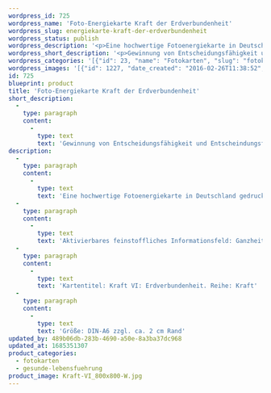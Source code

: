 ```yaml
---
wordpress_id: 725
wordpress_name: 'Foto-Energiekarte Kraft der Erdverbundenheit'
wordpress_slug: energiekarte-kraft-der-erdverbundenheit
wordpress_status: publish
wordpress_description: '<p>Eine hochwertige Fotoenergiekarte in Deutschland gedruckt und in Handarbeit laminiert.  Sie ist in Postkartengröße (DIN-A6) gut zu transportieren und kann auch auf den Körper aufgelegt werden.</p><p>Aktivierbares feinstoffliches Informationsfeld: Ganzheitliche Erdverbundenheit als eine der menschlichen Grundenergien: Aktivierung und Entwicklung individuell stimmiger Erdverbundenheit. Dies ist zum einen das Selbstverständnis, hier als Mensch auf der Erde zuhause und Teil der Natur zu sein. Zum anderen ist es die Verbundenheit, die aus der Beziehung eines Menschen zur Erde als seinem Heimatplaneten erwächst. In einer derartigen Erdverbundenheit liegt eine Basisenergie, die tief im Menschen verankert ist.</p><p>Kartentitel: Kraft VI: Erdverbundenheit. Reihe: Kraft</p><p>Größe: DIN-A6 zzgl. ca. 2 cm Rand<br />Andere Formate sind individuell für Sie innerhalb weniger Tage herstellbar. Bitte kontaktieren Sie uns hierfür unter <a href="mailto:info@elvedenverlag.de">info@elvedenverlag.de</a>.</p><p><a href="https://my.feenbaum.de/anwendung-energiebilder-foto-laminiert/">Anwendungshinweise</a>      <a href="https://my.feenbaum.de/produktinformationen-fotokarten/">Produktinformationen</a></p>'
wordpress_short_description: '<p>Gewinnung von Entscheidungsfähigkeit und Entscheindungsfreude</p>'
wordpress_categories: '[{"id": 23, "name": "Fotokarten", "slug": "fotokarten"}, {"id": 38, "name": "Gesunde Lebensf\u00fchrung", "slug": "gesunde-lebensfuehrung"}]'
wordpress_images: '[{"id": 1227, "date_created": "2016-02-26T11:38:52", "date_created_gmt": "2016-02-26T09:38:52", "date_modified": "2016-02-26T11:38:52", "date_modified_gmt": "2016-02-26T09:38:52", "src": "https://my.feenbaum.de/wp-content/uploads/2016/02/Kraft-VI_800x800-W.jpg", "name": "Kraft-VI_800x800-W", "alt": ""}]'
id: 725
blueprint: product
title: 'Foto-Energiekarte Kraft der Erdverbundenheit'
short_description:
  -
    type: paragraph
    content:
      -
        type: text
        text: 'Gewinnung von Entscheidungsfähigkeit und Entscheindungsfreude'
description:
  -
    type: paragraph
    content:
      -
        type: text
        text: 'Eine hochwertige Fotoenergiekarte in Deutschland gedruckt und in Handarbeit laminiert.  Sie ist in Postkartengröße (DIN-A6) gut zu transportieren und kann auch auf den Körper aufgelegt werden.'
  -
    type: paragraph
    content:
      -
        type: text
        text: 'Aktivierbares feinstoffliches Informationsfeld: Ganzheitliche Erdverbundenheit als eine der menschlichen Grundenergien: Aktivierung und Entwicklung individuell stimmiger Erdverbundenheit. Dies ist zum einen das Selbstverständnis, hier als Mensch auf der Erde zuhause und Teil der Natur zu sein. Zum anderen ist es die Verbundenheit, die aus der Beziehung eines Menschen zur Erde als seinem Heimatplaneten erwächst. In einer derartigen Erdverbundenheit liegt eine Basisenergie, die tief im Menschen verankert ist.'
  -
    type: paragraph
    content:
      -
        type: text
        text: 'Kartentitel: Kraft VI: Erdverbundenheit. Reihe: Kraft'
  -
    type: paragraph
    content:
      -
        type: text
        text: 'Größe: DIN-A6 zzgl. ca. 2 cm Rand'
updated_by: 489b06db-283b-4690-a50e-8a3ba37dc968
updated_at: 1685351307
product_categories:
  - fotokarten
  - gesunde-lebensfuehrung
product_image: Kraft-VI_800x800-W.jpg
---
```

